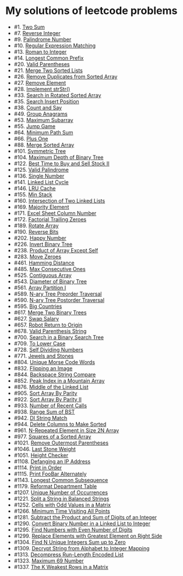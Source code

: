 # My solutions of leetcode problems

* #1. [Two Sum](src/p0001.scala)
* #7. [Reverse Integer](src/p0007.scala)
* #9. [Palindrome Number](src/p0009.scala)
* #10. [Regular Expression Matching](src/p0010.scala)
* #13. [Roman to Integer](src/p0013.scala)
* #14. [Longest Common Prefix](src/p0014.scala)
* #20. [Valid Parentheses](src/p0020.scala)
* #21. [Merge Two Sorted Lists](src/p0021.scala)
* #26. [Remove Duplicates from Sorted Array](src/p0026.scala)
* #27. [Remove Element](src/p0027.scala)
* #28. [Implement strStr()](src/p0028.scala)
* #33. [Search in Rotated Sorted Array](src/p0033.scala)
* #35. [Search Insert Position](src/p0035.scala)
* #38. [Count and Say](src/p0038.scala)
* #49. [Group Anagrams](src/p0049.scala)
* #53. [Maximum Subarray](src/p0053.scala)
* #55. [Jump Game](src/p0055.scala)
* #64. [Minimum Path Sum](src/p0064.scala)
* #66. [Plus One](src/p0066.scala)
* #88. [Merge Sorted Array](src/p0088.scala)
* #101. [Symmetric Tree](src/p0101.scala)
* #104. [Maximum Depth of Binary Tree](src/p0104.scala)
* #122. [Best Time to Buy and Sell Stock II](src/p0122.scala)
* #125. [Valid Palindrome](src/p0125.scala)
* #136. [Single Number](src/p0136.scala)
* #141. [Linked List Cycle](src/p0141.go)
* #146. [LRU Cache](src/p0146.scala)
* #155. [Min Stack](src/p0155.scala)
* #160. [Intersection of Two Linked Lists](src/p0160.go)
* #169. [Majority Element](src/p0169.scala)
* #171. [Excel Sheet Column Number](src/p0171.scala)
* #172. [Factorial Trailing Zeroes](src/p0172.scala)
* #189. [Rotate Array](src/p0189.scala)
* #190. [Reverse Bits](src/p0190.py)
* #202. [Happy Number](src/p0202.scala)
* #226. [Invert Binary Tree](src/p0226.scala)
* #238. [Product of Array Except Self](src/p0238.scala)
* #283. [Move Zeroes](src/p0283.scala)
* #461. [Hamming Distance](src/p0461.scala)
* #485. [Max Consecutive Ones](src/p0485.scala)
* #525. [Contiguous Array](src/p0525.scala)
* #543. [Diameter of Binary Tree](src/p0543.scala)
* #561. [Array Partition I](src/p0561.scala)
* #589. [N-ary Tree Preorder Traversal](src/p0589.py)
* #590. [N-ary Tree Postorder Traversal](src/p0590.py)
* #595. [Big Countries](src/p0595.sql)
* #617. [Merge Two Binary Trees](src/p0617.scala)
* #627. [Swap Salary](src/p0627.sql)
* #657. [Robot Return to Origin](src/p0657.scala)
* #678. [Valid Parenthesis String](src/p0678.scala)
* #700. [Search in a Binary Search Tree](src/p0700.scala)
* #709. [To Lower Case](src/p0709.scala)
* #728. [Self Dividing Numbers](src/p0728.scala)
* #771. [Jewels and Stones](src/p0771.scala)
* #804. [Unique Morse Code Words](src/p0804.scala)
* #832. [Flipping an Image](src/p0832.scala)
* #844. [Backspace String Compare](src/p0844.scala)
* #852. [Peak Index in a Mountain Array](src/p0852.scala)
* #876. [Middle of the Linked List](src/p0876.scala)
* #905. [Sort Array By Parity](src/p0905.scala)
* #922. [Sort Array By Parity II](src/p0922.scala)
* #933. [Number of Recent Calls](src/p0933.scala)
* #938. [Range Sum of BST](src/p0938.scala)
* #942. [DI String Match](src/p0942.scala)
* #944. [Delete Columns to Make Sorted](src/p0944.py)
* #961. [N-Repeated Element in Size 2N Array](src/p0961.scala)
* #977. [Squares of a Sorted Array](src/p0977.scala)
* #1021. [Remove Outermost Parentheses](src/p1021.go)
* #1046. [Last Stone Weight](src/p1046.scala)
* #1051. [Height Checker](src/p1051.scala)
* #1108. [Defanging an IP Address](src/p1108.scala)
* #1114. [Print in Order](src/p1114.java)
* #1115. [Print FooBar Alternately](src/p1115.java)
* #1143. [Longest Common Subsequence](src/p1143.scala)
* #1179. [Reformat Department Table](src/p1179.sql)
* #1207. [Unique Number of Occurrences](src/p1207.scala)
* #1221. [Split a String in Balanced Strings](src/p1221.scala)
* #1252. [Cells with Odd Values in a Matrix](src/p1252.scala)
* #1266. [Minimum Time Visiting All Points](src/p1266.scala)
* #1281. [Subtract the Product and Sum of Digits of an Integer](src/p1281.scala)
* #1290. [Convert Binary Number in a Linked List to Integer](src/p1290.scala)
* #1295. [Find Numbers with Even Number of Digits](src/p1295.scala)
* #1299. [Replace Elements with Greatest Element on Right Side](src/p1299.scala)
* #1304. [Find N Unique Integers Sum up to Zero](src/p1304.scala)
* #1309. [Decrypt String from Alphabet to Integer Mapping](src/p1309.scala)
* #1313. [Decompress Run-Length Encoded List](src/p1313.scala)
* #1323. [Maximum 69 Number](src/p1323.scala)
* #1337. [The K Weakest Rows in a Matrix](src/p1337.scala)

